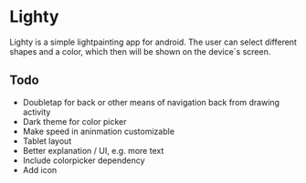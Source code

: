 # Lighty

Lighty is a simple lightpainting app for android.
The user can select different shapes and a color, which then will be shown on the device´s screen.

## Todo

* Doubletap for back or other means of navigation back from drawing activity
* Dark theme for color picker
* Make speed in aninmation customizable
* Tablet layout
* Better explanation / UI, e.g. more text
* Include colorpicker dependency
* Add icon
